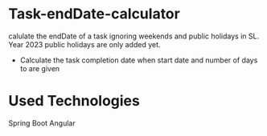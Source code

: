 # Task-endDate-calculator
calulate the endDate of a task ignoring weekends and public holidays in SL. Year 2023 public holidays are only added yet.

- Calculate the task completion date when start date and number of days to are given

# Used Technologies
Spring Boot
Angular
